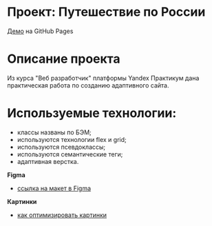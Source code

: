 # Проект: Путешествие по России

[Демо](https://chedore.github.io/russian-travel/index.html) на GitHub Pages


# Описание проекта
Из курса "Веб разработчик" платформы Yandex Практикум дана практическая работа по созданию адаптивного сайта.


# Используемые технологии:
- классы названы по БЭМ;
- используются технологии flex и grid;
- используются псевдоклассы;
- используются семантические теги;
- адаптивная верстка.


**Figma**
* [ссылка на макет в Figma](https://www.figma.com/file/5S2WSbEFL6awjVWJ0NWL8Q/Sprint-3_-Russia-_-desktop-mobile?node-id=28503%3A0)


**Картинки**
* [как оптимизировать картинки](https://tinypng.com/)
